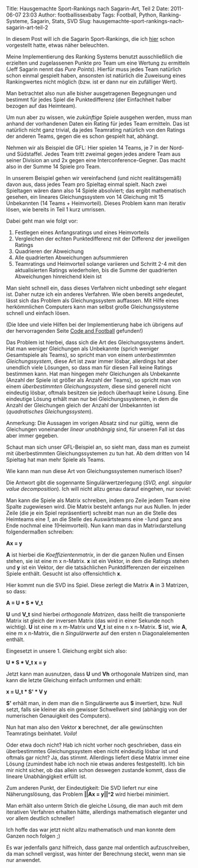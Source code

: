 Title: Hausgemachte Sport-Rankings nach Sagarin-Art, Teil 2
Date: 2011-06-07 23:03
Author: footballissexbaby
Tags: Football, Python, Ranking-Systeme, Sagarin, Stats, SVD
Slug: hausgemachte-sport-rankings-nach-sagarin-art-teil-2

In diesem Post will ich die Sagarin Sport-Rankings, die ich [hier][]
schon vorgestellt hatte, etwas näher beleuchten.

Meine Implementierung des Ranking Systems benutzt ausschließlich die
erzielten und zugelassenen Punkte pro Team um eine Wertung zu ermitteln
(Jeff Sagarin nennt das *Pure Points*). Hierfür muss jedes Team
natürlich schon einmal gespielt haben, ansonsten ist natürlich die
Zuweisung eines Rankingwertes nicht möglich (bzw. ist er dann nur ein
zufälliger Wert).

Man betrachtet also nun alle bisher ausgetragenen Begegnungen und
bestimmt für jedes Spiel die Punktedifferenz (der Einfachheit halber
bezogen auf das Heimteam).

Um nun aber zu wissen, wie *zukünftige* Spiele ausgehen werden, muss man
anhand der vorhandenen Daten ein Rating für jedes Team ermitteln. Das
ist natürlich nicht ganz trivial, da jedes Teamrating natürlich von den
Ratings der anderen Teams, gegen die es schon gespielt hat, abhängt.

Nehmen wir als Beispiel die GFL: Hier spielen 14 Teams, je 7 in der
Nord- und Südstaffel. Jedes Team tritt zweimal gegen jedes andere Team
aus seiner Division an und 2x gegen eine Interconference-Gegner. Das
macht also in der Summe 14 Spiele pro Team.

In unserem Beispiel gehen wir vereinfachend (und nicht realitätsgemäß)
davon aus, dass jedes Team pro Spieltag einmal spielt. Nach zwei
Spieltagen wären dann also 14 Spiele absolviert; das ergibt mathematisch
gesehen, ein lineares Gleichungssystem von 14 Gleichung mit 15
Unbekannten (14 Teams + Heimvorteil). Dieses Problem kann man iterativ
lösen, wie bereits in Teil 1 kurz umrissen. 

Dabei geht man wie folgt vor:

1.  Festlegen eines Anfangsratings und eines Heimvorteils
2.  Vergleichen der echten Punktedifferenz mit der Differenz der
    jeweiligen Ratings
3.  Quadrieren der Abweichung
4.  Alle quadrierten Abweichungen aufsummieren
5.  Teamratings und Heimvorteil solange variieren und Schritt 2-4 mit
    den aktualisierten Ratings wiederholen, bis die Summe der
    quadrierten Abweichungen hinreichend klein ist

Man sieht schnell ein, dass dieses Verfahren nicht unbedingt sehr
elegant ist. Daher nutze ich ein anderes Verfahren. Wie oben bereits
angedeutet, lässt sich das Problem als Gleichungssystem auffassen. Mit
Hilfe eines herkömmlichen Computers kann man selbst große
Gleichungssysteme schnell und einfach lösen.

(Die Idee und viele Hilfen bei der Implementierung habe ich übrigens auf
der hervorragenden Seite [Code and Football](http://codeandfootball.wordpress.com)
gefunden!)

Das Problem ist hierbei, dass sich die Art des Gleichungssystems ändert.
Hat man weniger Gleichungen als Unbekannte (sprich weniger Gesamtspiele
als Teams), so spricht man von einem *unterbestimmten Gleichungssystem*,
diese Art ist zwar immer lösbar, allerdings hat aber unendlich viele
Lösungen, so dass man für diesen Fall keine Ratings bestimmen kann. Hat
man hingegen mehr Gleichungen als Unbekannte (Anzahl der Spiele ist
größer als Anzahl der Teams), so spricht man von einem *überbestimmten
Gleichungssystem*, diese sind generell nicht eindeutig lösbar, oftmals
besitzen sie jedoch überhaupt keine Lösung. Eine eindeutige Lösung
erhält man nur bei Gleichungssystemen, in dem die Anzahl der Gleichungen
gleich der Anzahl der Unbekannten ist (*quadratisches
Gleichungssystem*).

Anmerkung: Die Aussagen im vorigen Absatz sind nur gültig, wenn die
Gleichungen voneinander *linear unabhängig* sind, für unseren Fall ist
das aber immer gegeben.

Schaut man sich unser GFL-Beispiel an, so sieht man, dass man es zumeist
mit überbestimmten Gleichungssystemen zu tun hat. Ab dem dritten von 14
Spieltag hat man mehr Spiele als Teams.

Wie kann man nun diese Art von Gleichungssystemen numerisch lösen?

Die Antwort gibt die sogennante Singulärwertzerlegung (*SVD, engl.
singular value decomposition*). Ich will nicht allzu genau darauf
eingehen, nur soviel:

Man kann die Spiele als Matrix schreiben, indem pro Zeile jedem Team
eine Spalte zugewiesen wird. Die Matrix besteht anfangs nur aus Nullen.
In jeder Zeile (die je ein Spiel repräsentiert) schreibt man nun an die
Stelle des Heimteams eine *1*, an die Stelle des Auswärtsteams eine
*-1*und ganz ans Ende nochmal eine *1*(Heimvorteil). Nun kann man das in
Matrixdarstellung folgendermaßen schreiben:

**Ax = y**

**A** ist hierbei die *Koeffizientenmatrix*, in der die ganzen Nullen
und Einsen stehen, sie ist eine m x n-Matrix. **x** ist ein Vektor, in
dem die Ratings stehen und **y** ist ein Vektor, der die tatsächlichen
Punktdifferenzen der einzelnen Spiele enthält. Gesucht ist also
offensichtlich **x**.

Hier kommt nun die SVD ins Spiel. Diese zerlegt die Matrix **A** in 3
Matrizen, so dass:

**A = U \* S \* V\_t**

**U** und **V\_t** sind hierbei *orthogonale Matrizen*, dass heißt die
transponierte Matrix ist gleich der inversen Matrix (das wird in einer
Sekunde noch wichtig). **U** ist eine m x m-Matrix und **V\_t** ist eine
n x n-Matrix. **S** ist, wie **A**, eine m x n-Matrix, die n
*Singulärwerte* auf den ersten n Diagonalelementen enthält.

Eingesetzt in unsere 1. Gleichung ergibt sich also:

**U \* S \* V\_t x = y**

Jetzt kann man ausnutzen, dass **U** und **Vh** orthogonale Matrizen
sind, man kann die letzte Gleichung einfach umformen und erhält:

**x = U\_t \* S' \* V y**

**S'** erhält man, in dem man die n Singulärwerte aus
**S** invertiert, bzw. Null setzt, falls
sie kleiner als ein gewisser Schwellwert sind (abhängig von der
numerischen Genauigkeit des Computers).

Nun hat man also den Vektor **x** berechnet, der alle gewünschten Teamratings
beinhatet. *Voila*!

Oder etwa doch nicht? Hab ich nicht vorher noch geschrieben, dass ein
überbestimmtes Gleichungssystem eben nicht eindeutig lösbar ist und
oftmals gar nicht? Ja, das stimmt. Allerdings liefert diese Matrix immer
eine Lösung (zumindest habe ich noch nie etwas anderes festgestellt).
Ich bin mir nicht sicher, ob das allein schon deswegen zustande kommt,
dass die lineare Unabhängigkeit erfüllt ist. 

Zum anderen Punkt, der Eindeutigkeit: Die SVD liefert nur eine Näherungslösung, 
das Problem **||Ax = y||^2** wird hierbei
minimiert.

Man erhält also unterm Strich die gleiche Lösung, die man auch mit dem
iterativen Verfahren erhalten hätte, allerdings mathematisch eleganter
und vor allem deutlich schneller!

Ich hoffe das war jetzt nicht allzu mathematisch und man konnte dem
Ganzen noch folgen ;)

Es war jedenfalls ganz hilfreich, dass ganze mal ordentlich
aufzuschreiben, da man schnell vergisst, was hinter der Berechnung
steckt, wenn man sie nur anwendet.

  [hier]: |filename|hausgemachte-sport-rankings-nach-sagarin-art-teil-1.md
